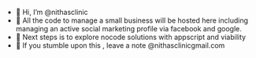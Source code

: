 - 👋 Hi, I’m @nithasclinic
- 👀 All the code to manage a small business will be hosted here including managing an active social marketing profile via facebook and google.
- 🌱 Next steps is to explore nocode solutions with appscript and viability 
- 💞️ If you stumble upon this , leave a note @nithasclinicgmail.com 


<!---
nithasclinic/nithasclinic is a ✨ special ✨ repository because its `README.md` (this file) appears on your GitHub profile.
You can click the Preview link to take a look at your changes.
--->
